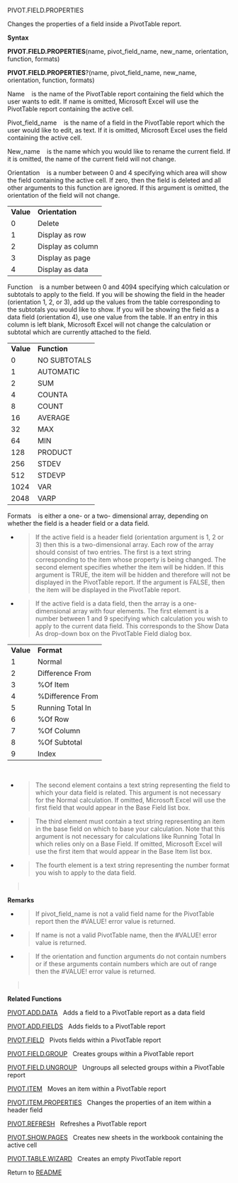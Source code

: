 PIVOT.FIELD.PROPERTIES

Changes the properties of a field inside a PivotTable report.

**Syntax**

**PIVOT.FIELD.PROPERTIES**(name, pivot\_field\_name, new\_name,
orientation, function, formats)

**PIVOT.FIELD.PROPERTIES**?(name, pivot\_field\_name, new\_name,
orientation, function, formats)

Name    is the name of the PivotTable report containing the field which
the user wants to edit. If name is omitted, Microsoft Excel will use the
PivotTable report containing the active cell.

Pivot\_field\_name    is the name of a field in the PivotTable report
which the user would like to edit, as text. If it is omitted, Microsoft
Excel uses the field containing the active cell.

New\_name    is the name which you would like to rename the current
field. If it is omitted, the name of the current field will not change.

Orientation    is a number between 0 and 4 specifying which area will
show the field containing the active cell. If zero, then the field is
deleted and all other arguments to this function are ignored. If this
argument is omitted, the orientation of the field will not change.

|           |                   |
| --------- | ----------------- |
| **Value** | **Orientation**   |
| 0         | Delete            |
| 1         | Display as row    |
| 2         | Display as column |
| 3         | Display as page   |
| 4         | Display as data   |

Function    is a number between 0 and 4094 specifying which calculation
or subtotals to apply to the field. If you will be showing the field in
the header (orientation 1, 2, or 3), add up the values from the table
corresponding to the subtotals you would like to show. If you will be
showing the field as a data field (orientation 4), use one value from
the table. If an entry in this column is left blank, Microsoft Excel
will not change the calculation or subtotal which are currently attached
to the field.

|           |              |
| --------- | ------------ |
| **Value** | **Function** |
| 0         | NO SUBTOTALS |
| 1         | AUTOMATIC    |
| 2         | SUM          |
| 4         | COUNTA       |
| 8         | COUNT        |
| 16        | AVERAGE      |
| 32        | MAX          |
| 64        | MIN          |
| 128       | PRODUCT      |
| 256       | STDEV        |
| 512       | STDEVP       |
| 1024      | VAR          |
| 2048      | VARP         |

Formats    is either a one- or a two- dimensional array, depending on
whether the field is a header field or a data field.

  - > If the active field is a header field (orientation argument is 1,
    > 2 or 3) then this is a two-dimensional array. Each row of the
    > array should consist of two entries. The first is a text string
    > corresponding to the item whose property is being changed. The
    > second element specifies whether the item will be hidden. If this
    > argument is TRUE, the item will be hidden and therefore will not
    > be displayed in the PivotTable report. If the argument is FALSE,
    > then the item will be displayed in the PivotTable report.

  - > If the active field is a data field, then the array is a
    > one-dimensional array with four elements. The first element is a
    > number between 1 and 9 specifying which calculation you wish to
    > apply to the current data field. This corresponds to the Show Data
    > As drop-down box on the PivotTable Field dialog box.

|           |                  |
| --------- | ---------------- |
| **Value** | **Format**       |
| 1         | Normal           |
| 2         | Difference From  |
| 3         | %Of Item         |
| 4         | %Difference From |
| 5         | Running Total In |
| 6         | %Of Row          |
| 7         | %Of Column       |
| 8         | %Of Subtotal     |
| 9         | Index            |

 

  - > The second element contains a text string representing the field
    > to which your data field is related. This argument is not
    > necessary for the Normal calculation. If omitted, Microsoft Excel
    > will use the first field that would appear in the Base Field list
    > box.

  - > The third element must contain a text string representing an item
    > in the base field on which to base your calculation. Note that
    > this argument is not necessary for calculations like Running Total
    > In which relies only on a Base Field. If omitted, Microsoft Excel
    > will use the first item that would appear in the Base Item list
    > box.

  - > The fourth element is a text string representing the number format
    > you wish to apply to the data field.

>  

**Remarks**

  - > If pivot\_field\_name is not a valid field name for the PivotTable
    > report then the \#VALUE\! error value is returned.

  - > If name is not a valid PivotTable name, then the \#VALUE\! error
    > value is returned.

  - > If the orientation and function arguments do not contain numbers
    > or if these arguments contain numbers which are out of range then
    > the \#VALUE\! error value is returned.

>  

**Related Functions**

[PIVOT.ADD.DATA](PIVOT.ADD.DATA.md)   Adds a field to a PivotTable report as a data field

[PIVOT.ADD.FIELDS](PIVOT.ADD.FIELDS.md)   Adds fields to a PivotTable report

[PIVOT.FIELD](PIVOT.FIELD.md)   Pivots fields within a PivotTable report

[PIVOT.FIELD.GROUP](PIVOT.FIELD.GROUP.md)   Creates groups within a PivotTable report

[PIVOT.FIELD.UNGROUP](PIVOT.FIELD.UNGROUP.md)   Ungroups all selected groups within a PivotTable
report

[PIVOT.ITEM](PIVOT.ITEM.md)   Moves an item within a PivotTable report

[PIVOT.ITEM.PROPERTIES](PIVOT.ITEM.PROPERTIES.md)   Changes the properties of an item within a
header field

[PIVOT.REFRESH](PIVOT.REFRESH.md)   Refreshes a PivotTable report

[PIVOT.SHOW.PAGES](PIVOT.SHOW.PAGES.md)   Creates new sheets in the workbook containing the
active cell

[PIVOT.TABLE.WIZARD](PIVOT.TABLE.WIZARD.md)   Creates an empty PivotTable report



Return to [README](README.md)

